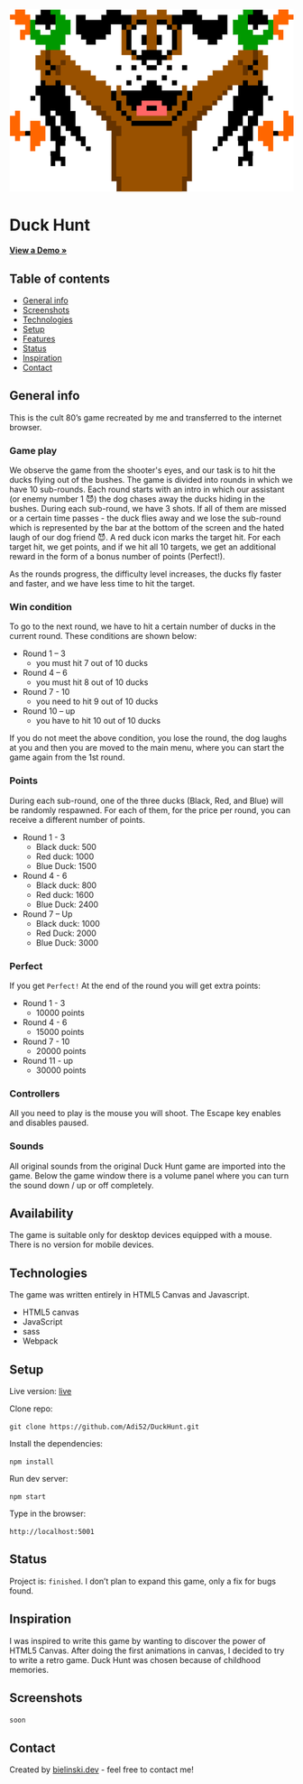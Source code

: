 
<p align="center">
  <img src="readme_images/duck-hunt.png" />
  <h1>Duck Hunt</h1>
  <a href="https://adi52.github.io/DuckHunt/build/index.html"><strong>View a Demo »</strong></a>
</p>


## Table of contents
* [General info](#general-info)
* [Screenshots](#screenshots)
* [Technologies](#technologies)
* [Setup](#setup)
* [Features](#features)
* [Status](#status)
* [Inspiration](#inspiration)
* [Contact](#contact)

## General info
This is the cult 80’s game recreated by me and transferred to the internet browser.

### Game play

We observe the game from the shooter's eyes, and our task is to hit the ducks flying out of the bushes. 
The game is divided into rounds in which we have 10 sub-rounds. Each round starts with an intro in which our assistant 
(or enemy number 1 :smiling_imp:) the dog chases away the ducks hiding in the bushes. During each sub-round, we have 3 shots. 
If all of them are missed or a certain time passes - the duck flies away and we lose the sub-round which is represented 
by the bar at the bottom of the screen and the hated laugh of our dog friend :smiling_imp:. A red duck icon marks the target 
hit. For each target hit, we get points, and if we hit all 10 targets, we get an additional reward in the form of a 
bonus number of points (Perfect!).

As the rounds progress, the difficulty level increases, the ducks fly faster and faster, and we have less time to hit 
the target.

### Win condition

To go to the next round, we have to hit a certain number of ducks in the current round. These conditions are shown below:
* Round 1 – 3	
  * you must hit 7 out of 10 ducks
* Round 4 – 6	
  * you must hit 8 out of 10 ducks
* Round 7 - 10	
  * you need to hit 9 out of 10 ducks
* Round 10 – up	
  * you have to hit 10 out of 10 ducks

If you do not meet the above condition, you lose the round, the dog laughs at you and then you are moved to the main 
menu, where you can start the game again from the 1st round.

### Points

During each sub-round, one of the three ducks (Black, Red, and Blue) will be randomly respawned. For each of them, for 
the price per round, you can receive a different number of points.
* Round 1 - 3
  * Black duck: 500
  * Red duck: 1000
  * Blue Duck: 1500
* Round 4 - 6
  * Black duck: 800
  * Red duck: 1600
  * Blue Duck: 2400
* Round 7 – Up
  * Black duck: 1000
  * Red Duck: 2000
  * Blue Duck: 3000

### Perfect

If you get `Perfect!` At the end of the round you will get extra points:
 * Round 1 - 3    
   * 10000 points
 * Round 4 - 6    
   * 15000 points
 * Round 7 - 10
   * 20000 points
 * Round 11 - up
   * 30000 points


### Controllers

All you need to play is the mouse you will shoot.
The Escape key enables and disables paused.


### Sounds

All original sounds from the original Duck Hunt game are imported into the game. Below the game window there is a volume
panel where you can turn the sound down / up or off completely.


## Availability

The game is suitable only for desktop devices equipped with a mouse. There is no version for mobile devices.

## Technologies

The game was written entirely in HTML5 Canvas and Javascript.

- HTML5 canvas
- JavaScript
- sass
- Webpack

## Setup

Live version: [live](https://adi52.github.io/DuckHunt/build/index.html)

Clone repo: 

`git clone https://github.com/Adi52/DuckHunt.git`

Install the dependencies:

`npm install`

Run dev server:

`npm start`

Type in the browser:  

`http://localhost:5001`

## Status
Project is: `finished`. I don’t plan to expand this game, only a fix for bugs found.


## Inspiration

I was inspired to write this game by wanting to discover the power of HTML5 Canvas. After doing the first animations in 
canvas, I decided to try to write a retro game. Duck Hunt was chosen because of childhood memories.


## Screenshots

`soon`

## Contact
Created by [bielinski.dev](bielinski.dev) - feel free to contact me!